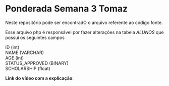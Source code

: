 # Ponderada Semana 3 Tomaz

Neste repositório pode ser encontradO o arquivo referente ao código fonte.

Esse arquivo php é responsável por fazer alterações na tabela *ALUNOS* que possui os seguintes campos

ID (int) <br> 
NAME (VARCHAR)<br>
AGE (int) <br>
STATUS_APPROVED (BINARY) <br>
SCHOLARSHIP (float)

**Link do vídeo com a explicação**: 
